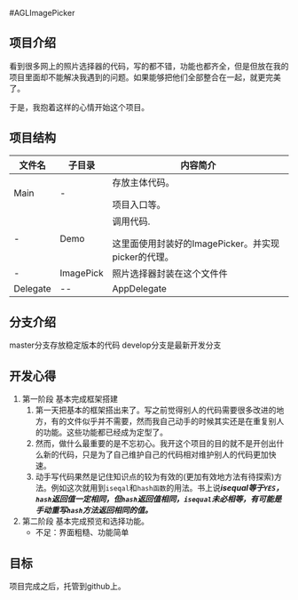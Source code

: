 #AGLImagePicker
## 项目介绍

看到很多网上的照片选择器的代码，写的都不错，功能也都齐全，但是但放在我的项目里面却不能解决我遇到的问题。如果能够把他们全部整合在一起，就更完美了。

于是，我抱着这样的心情开始这个项目。

## 项目结构

文件名 | 子目录 | 内容简介
--- | --- | ---
Main | - | 存放主体代码。</p>项目入口等。
- | Demo | 调用代码.</p>这里面使用封装好的ImagePicker。并实现picker的代理。
- | ImagePick | 照片选择器封装在这个文件件
Delegate | -- | AppDelegate


## 分支介绍

master分支存放稳定版本的代码
develop分支是最新开发分支

## 开发心得
1. 第一阶段
    基本完成框架搭建
    1. 第一天把基本的框架搭出来了。写之前觉得别人的代码需要很多改进的地方，有的文件似乎并不需要，然而我自己动手的时候其实还是在重复别人的功能。这些功能都已经成为定型了。
    2. 然而，做什么最重要的是不忘初心。我开这个项目的目的就不是开创出什么新的代码，只是为了自己维护自己的代码相对维护别人的代码更加快速。
    3. 动手写代码果然是记住知识点的较为有效的(更加有效地方法有待探索)方法。例如这次就用到`iseqal`和`hash函数`的用法。书上说***isequal等于`YES`，`hash`返回值一定相同，但`hash`返回值相同，`isequal`未必相等，有可能是手动重写`hash`方法返回相同的值。***
2. 第二阶段
    基本完成预览和选择功能。
    * 不足：界面粗糙、功能简单
## 目标

项目完成之后，托管到github上。